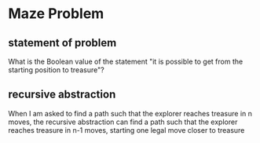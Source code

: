 # Maze Problem

## statement of problem  
What is the Boolean value of the statement "it is possible to get from the starting position to treasure"?

## recursive abstraction
When I am asked to
find a path such that the explorer reaches treasure in n moves,
the recursive abstraction can
find a path such that the explorer reaches treasure in n-1 moves, starting one legal move closer to treasure
